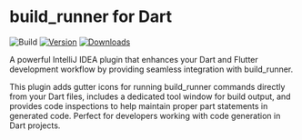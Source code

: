 # build_runner for Dart

![Build](https://github.com/FrankFuenmayor/build_runner_dart/workflows/Build/badge.svg)
[![Version](https://img.shields.io/jetbrains/plugin/v/28103.svg)](https://plugins.jetbrains.com/plugin/28103)
[![Downloads](https://img.shields.io/jetbrains/plugin/d/28103.svg)](https://plugins.jetbrains.com/plugin/28103)

<!-- Plugin description -->

A powerful IntelliJ IDEA plugin that enhances your Dart and Flutter development workflow by providing seamless integration with build_runner.

This plugin adds gutter icons for running build_runner commands directly from your Dart files, includes a dedicated tool window for build output, and provides code inspections to help maintain proper part statements in generated code. Perfect for developers working with code generation in Dart projects. 

<!-- Plugin description end -->
